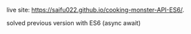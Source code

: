 live site: https://saifu022.github.io/cooking-monster-API-ES6/.

solved previous version with ES6 (async await)